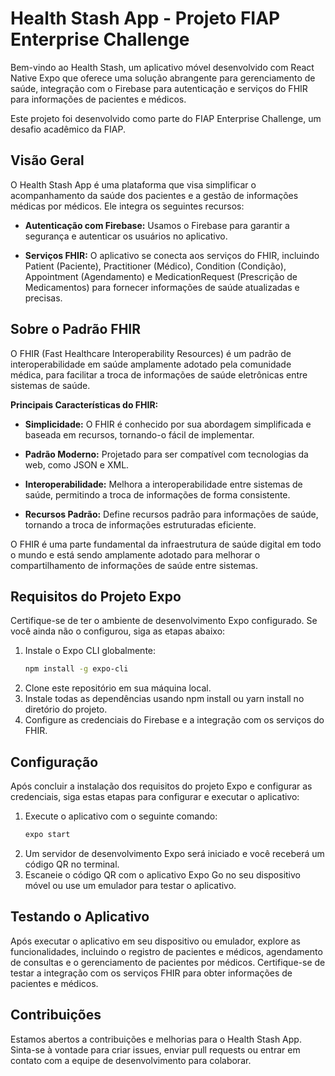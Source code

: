 # Health Stash App - Projeto FIAP Enterprise Challenge

Bem-vindo ao Health Stash, um aplicativo móvel desenvolvido com React Native Expo que oferece uma solução abrangente para gerenciamento de saúde, integração com o Firebase para autenticação e serviços do FHIR para informações de pacientes e médicos.

Este projeto foi desenvolvido como parte do FIAP Enterprise Challenge, um desafio acadêmico da FIAP.

## Visão Geral

O Health Stash App é uma plataforma que visa simplificar o acompanhamento da saúde dos pacientes e a gestão de informações médicas por médicos. Ele integra os seguintes recursos:

- **Autenticação com Firebase:** Usamos o Firebase para garantir a segurança e autenticar os usuários no aplicativo.

- **Serviços FHIR:** O aplicativo se conecta aos serviços do FHIR, incluindo Patient (Paciente), Practitioner (Médico), Condition (Condição), Appointment (Agendamento) e MedicationRequest (Prescrição de Medicamentos) para fornecer informações de saúde atualizadas e precisas.

## Sobre o Padrão FHIR

O FHIR (Fast Healthcare Interoperability Resources) é um padrão de interoperabilidade em saúde amplamente adotado pela comunidade médica, para facilitar a troca de informações de saúde eletrônicas entre sistemas de saúde.

**Principais Características do FHIR:**

- **Simplicidade:** O FHIR é conhecido por sua abordagem simplificada e baseada em recursos, tornando-o fácil de implementar.

- **Padrão Moderno:** Projetado para ser compatível com tecnologias da web, como JSON e XML.

- **Interoperabilidade:** Melhora a interoperabilidade entre sistemas de saúde, permitindo a troca de informações de forma consistente.

- **Recursos Padrão:** Define recursos padrão para informações de saúde, tornando a troca de informações estruturadas eficiente.

O FHIR é uma parte fundamental da infraestrutura de saúde digital em todo o mundo e está sendo amplamente adotado para melhorar o compartilhamento de informações de saúde entre sistemas.

## Requisitos do Projeto Expo

Certifique-se de ter o ambiente de desenvolvimento Expo configurado. Se você ainda não o configurou, siga as etapas abaixo:

1. Instale o Expo CLI globalmente:
   ```bash
   npm install -g expo-cli
   ```
2. Clone este repositório em sua máquina local.
3. Instale todas as dependências usando npm install ou yarn install no diretório do projeto.
4. Configure as credenciais do Firebase e a integração com os serviços do FHIR.

## Configuração

Após concluir a instalação dos requisitos do projeto Expo e configurar as credenciais, siga estas etapas para configurar e executar o aplicativo:

1. Execute o aplicativo com o seguinte comando:
   ```bash
   expo start
   ```
2. Um servidor de desenvolvimento Expo será iniciado e você receberá um código QR no terminal.
3. Escaneie o código QR com o aplicativo Expo Go no seu dispositivo móvel ou use um emulador para testar o aplicativo.

## Testando o Aplicativo

Após executar o aplicativo em seu dispositivo ou emulador, explore as funcionalidades, incluindo o registro de pacientes e médicos, agendamento de consultas e o gerenciamento de pacientes por médicos. Certifique-se de testar a integração com os serviços FHIR para obter informações de pacientes e médicos.

## Contribuições

Estamos abertos a contribuições e melhorias para o Health Stash App. Sinta-se à vontade para criar issues, enviar pull requests ou entrar em contato com a equipe de desenvolvimento para colaborar.

